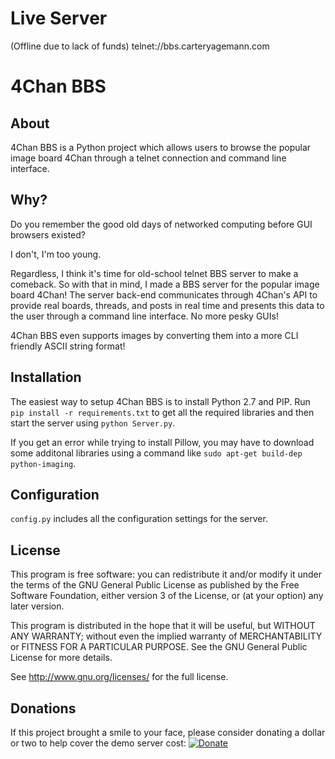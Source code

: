 Live Server
===========

(Offline due to lack of funds)
telnet://bbs.carteryagemann.com

4Chan BBS
=========

About
-----

4Chan BBS is a Python project which allows users to browse the popular image board 
4Chan through a telnet connection and command line interface.

Why?
----

Do you remember the good old days of networked computing before GUI browsers existed?

I don't, I'm too young.

Regardless, I think it's time for old-school telnet BBS server to make a comeback. So 
with that in mind, I made a BBS server for the popular image board 4Chan! The server 
back-end communicates through 4Chan's API to provide real boards, threads, and posts 
in real time and presents this data to the user through a command line interface. No 
more pesky GUIs!

4Chan BBS even supports images by converting them into a more CLI friendly ASCII string format!

Installation
------------

The easiest way to setup 4Chan BBS is to install Python 2.7 and PIP. Run 
`pip install -r requirements.txt` to get all the required libraries and then 
start the server using `python Server.py`.

If you get an error while trying to install Pillow, you may have to download some additonal
libraries using a command like `sudo apt-get build-dep python-imaging`.

Configuration
-------------

`config.py` includes all the configuration settings for the server.

License
-------

This program is free software: you can redistribute it and/or modify
it under the terms of the GNU General Public License as published by
the Free Software Foundation, either version 3 of the License, or
(at your option) any later version.

This program is distributed in the hope that it will be useful,
but WITHOUT ANY WARRANTY; without even the implied warranty of
MERCHANTABILITY or FITNESS FOR A PARTICULAR PURPOSE.  See the
GNU General Public License for more details.

See <http://www.gnu.org/licenses/> for the full license.

Donations
---------

If this project brought a smile to your face, please consider donating a dollar or two to help cover the demo server cost: [![Donate](https://www.paypalobjects.com/en_US/i/btn/btn_donate_LG.gif)](https://www.paypal.com/cgi-bin/webscr?cmd=_donations&business=A7TNEZJYA975N&lc=US&item_name=Carter%20Yagemann&item_number=1&currency_code=USD&bn=PP%2dDonationsBF%3abtn_donate_LG%2egif%3aNonHosted)